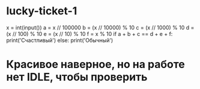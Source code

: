 # lucky-ticket-1
x = int(input())
a = x // 100000
b = (x // 10000) % 10
c = (x // 1000) % 10
d = (x // 100) % 10
e = (x // 10) % 10
f = x % 10
if a + b + c == d + e + f:
 print('Счастливый')
else:
 print('Обычный')
# Красивое наверное, но на работе нет IDLE, чтобы проверить
